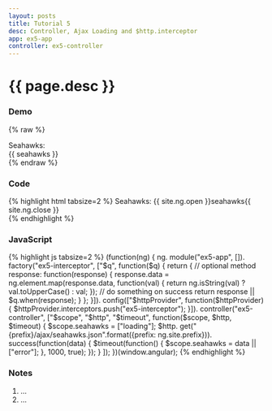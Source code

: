 ```yaml
---
layout: posts
title: Tutorial 5
desc: Controller, Ajax Loading and $http.interceptor
app: ex5-app
controller: ex5-controller
---
```

# {{ page.desc }}

### Demo
{% raw %}
<div class="demo">
	<label>Seahawks: </label>
	<div class="indent">{{ seahawks }}</div>
</div>
{% endraw %}

### Code
{% highlight html tabsize=2 %}
Seahawks:
	{{ site.ng.open  }}seahawks{{ site.ng.close }}	
{% endhighlight %}


### JavaScript
{% highlight js tabsize=2 %}
(function(ng) {
	ng.
		module("ex5-app", []).
		factory("ex5-interceptor", ["$q", function($q) {
			return {
				// optional method
				response: function(response) {
					response.data = ng.element.map(response.data, function(val) {
						return ng.isString(val) ? val.toUpperCase() : val;
					});
					// do something on success
					return response || $q.when(response);
				}
			};
		}]).
		config(["$httpProvider", function($httpProvider) {
			$httpProvider.interceptors.push("ex5-interceptor");
		}]).
		controller("ex5-controller", ["$scope", "$http", "$timeout",
			function($scope, $http, $timeout) {
				$scope.seahawks = ["loading"];
				$http.
					get("{prefix}/ajax/seahawks.json".format({prefix: ng.site.prefix})).
					success(function(data) {
						$timeout(function() {
							$scope.seahawks = data || ["error"];
						}, 1000, true);
					});
			}
		]);
})(window.angular);
{% endhighlight %}

### Notes
1. ...
1. ...

